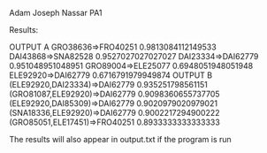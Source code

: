 Adam Joseph Nassar PA1

Results:

OUTPUT A
GRO38636=>FRO40251 0.9813084112149533
DAI43868=>SNA82528 0.9527027027027027
DAI23334=>DAI62779 0.951048951048951
GRO89004=>ELE25077 0.6948051948051948
ELE92920=>DAI62779 0.6716791979949874
OUTPUT B
(ELE92920,DAI23334)=>DAI62779 0.935251798561151
(GRO81087,ELE92920)=>DAI62779 0.9098360655737705
(ELE92920,DAI85309)=>DAI62779 0.9020979020979021
(SNA18336,ELE92920)=>DAI62779 0.9002217294900222
(GRO85051,ELE17451)=>FRO40251 0.8933333333333333

The results will also appear in output.txt if the program is run
